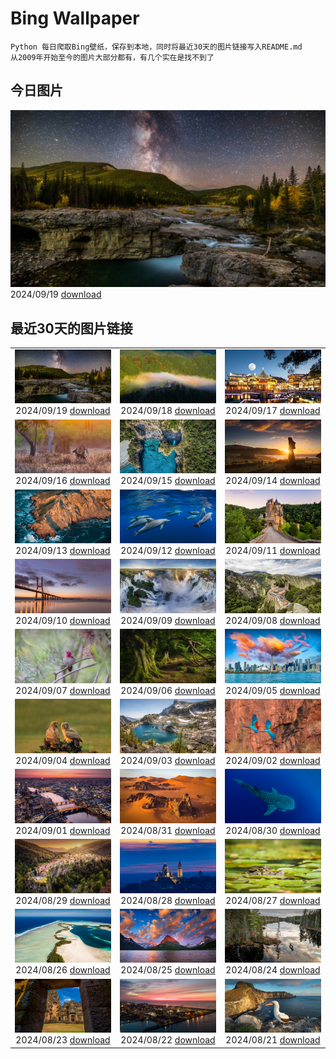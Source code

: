 # Bing Wallpaper

```
Python 每日爬取Bing壁纸，保存到本地，同时将最近30天的图片链接写入README.md
从2009年开始至今的图片大部分都有，有几个实在是找不到了
```



## 今日图片


![](./images/2024/09/19/ElbowRiver_ZH-CN9580175593_1920x1080_2024-09-19.jpg)2024/09/19 [download](./images/2024/09/19/ElbowRiver_ZH-CN9580175593_1920x1080_2024-09-19.jpg)

## 最近30天的图片链接


|      |      |      |
| :----: | :----: | :----: |
|![](./images/2024/09/19/ElbowRiver_ZH-CN9580175593_1920x1080_2024-09-19.jpg)2024/09/19 [download](./images/2024/09/19/ElbowRiver_ZH-CN9580175593_1920x1080_2024-09-19.jpg)|![](./images/2024/09/18/GujoHachiman_ZH-CN9192289658_1920x1080_2024-09-18.jpg)2024/09/18 [download](./images/2024/09/18/GujoHachiman_ZH-CN9192289658_1920x1080_2024-09-18.jpg)|![](./images/2024/09/17/MidAutumnFestival2024_ZH-CN9096556094_1920x1080_2024-09-17.jpg)2024/09/17 [download](./images/2024/09/17/MidAutumnFestival2024_ZH-CN9096556094_1920x1080_2024-09-17.jpg)|
|![](./images/2024/09/16/SunriseWallabies_ZH-CN8725891401_1920x1080_2024-09-16.jpg)2024/09/16 [download](./images/2024/09/16/SunriseWallabies_ZH-CN8725891401_1920x1080_2024-09-16.jpg)|![](./images/2024/09/15/CalabriaPeperoncino_ZH-CN8603617212_1920x1080_2024-09-15.jpg)2024/09/15 [download](./images/2024/09/15/CalabriaPeperoncino_ZH-CN8603617212_1920x1080_2024-09-15.jpg)|![](./images/2024/09/14/RapaNuiSunrise_ZH-CN1220508877_1920x1080_2024-09-14.jpg)2024/09/14 [download](./images/2024/09/14/RapaNuiSunrise_ZH-CN1220508877_1920x1080_2024-09-14.jpg)|
|![](./images/2024/09/13/PointReyes_ZH-CN7781514086_1920x1080_2024-09-13.jpg)2024/09/13 [download](./images/2024/09/13/PointReyes_ZH-CN7781514086_1920x1080_2024-09-13.jpg)|![](./images/2024/09/12/DolphinReunion_ZH-CN7681290861_1920x1080_2024-09-12.jpg)2024/09/12 [download](./images/2024/09/12/DolphinReunion_ZH-CN7681290861_1920x1080_2024-09-12.jpg)|![](./images/2024/09/11/EltzCastle_ZH-CN7586749377_1920x1080_2024-09-11.jpg)2024/09/11 [download](./images/2024/09/11/EltzCastle_ZH-CN7586749377_1920x1080_2024-09-11.jpg)|
|![](./images/2024/09/10/BridgeLisbon_ZH-CN6877671644_1920x1080_2024-09-10.jpg)2024/09/10 [download](./images/2024/09/10/BridgeLisbon_ZH-CN6877671644_1920x1080_2024-09-10.jpg)|![](./images/2024/09/09/IguazuRainbow_ZH-CN6524347982_1920x1080_2024-09-09.jpg)2024/09/09 [download](./images/2024/09/09/IguazuRainbow_ZH-CN6524347982_1920x1080_2024-09-09.jpg)|![](./images/2024/09/08/Canigou_ZH-CN6145410455_1920x1080_2024-09-08.jpg)2024/09/08 [download](./images/2024/09/08/Canigou_ZH-CN6145410455_1920x1080_2024-09-08.jpg)|
|![](./images/2024/09/07/SantaCruzHummer_ZH-CN5448262039_1920x1080_2024-09-07.jpg)2024/09/07 [download](./images/2024/09/07/SantaCruzHummer_ZH-CN5448262039_1920x1080_2024-09-07.jpg)|![](./images/2024/09/06/GlenariffPark_ZH-CN4667558707_1920x1080_2024-09-06.jpg)2024/09/06 [download](./images/2024/09/06/GlenariffPark_ZH-CN4667558707_1920x1080_2024-09-06.jpg)|![](./images/2024/09/05/TIFF2024_ZH-CN4896695918_1920x1080_2024-09-05.jpg)2024/09/05 [download](./images/2024/09/05/TIFF2024_ZH-CN4896695918_1920x1080_2024-09-05.jpg)|
|![](./images/2024/09/04/DuskyOwls_ZH-CN4729762831_1920x1080_2024-09-04.jpg)2024/09/04 [download](./images/2024/09/04/DuskyOwls_ZH-CN4729762831_1920x1080_2024-09-04.jpg)|![](./images/2024/09/03/AlpineLakes_ZH-CN4537389724_1920x1080_2024-09-03.jpg)2024/09/03 [download](./images/2024/09/03/AlpineLakes_ZH-CN4537389724_1920x1080_2024-09-03.jpg)|![](./images/2024/09/02/BuracodasAraras_ZH-CN3881985508_1920x1080_2024-09-02.jpg)2024/09/02 [download](./images/2024/09/02/BuracodasAraras_ZH-CN3881985508_1920x1080_2024-09-02.jpg)|
|![](./images/2024/09/01/ThamesLondon_ZH-CN3629717426_1920x1080_2024-09-01.jpg)2024/09/01 [download](./images/2024/09/01/ThamesLondon_ZH-CN3629717426_1920x1080_2024-09-01.jpg)|![](./images/2024/08/31/DjanetAlgeria_ZH-CN3458706695_1920x1080_2024-08-31.jpg)2024/08/31 [download](./images/2024/08/31/DjanetAlgeria_ZH-CN3458706695_1920x1080_2024-08-31.jpg)|![](./images/2024/08/30/WhaleSharkDay_ZH-CN3334940631_1920x1080_2024-08-30.jpg)2024/08/30 [download](./images/2024/08/30/WhaleSharkDay_ZH-CN3334940631_1920x1080_2024-08-30.jpg)|
|![](./images/2024/08/29/CastellfollitSpain_ZH-CN2990517626_1920x1080_2024-08-29.jpg)2024/08/29 [download](./images/2024/08/29/CastellfollitSpain_ZH-CN2990517626_1920x1080_2024-08-29.jpg)|![](./images/2024/08/28/ParalympicsParis_ZH-CN9773135851_1920x1080_2024-08-28.jpg)2024/08/28 [download](./images/2024/08/28/ParalympicsParis_ZH-CN9773135851_1920x1080_2024-08-28.jpg)|![](./images/2024/08/27/YoungCaiman_ZH-CN1995433788_1920x1080_2024-08-27.jpg)2024/08/27 [download](./images/2024/08/27/YoungCaiman_ZH-CN1995433788_1920x1080_2024-08-27.jpg)|
|![](./images/2024/08/26/PalmyraAtoll_ZH-CN1814325540_1920x1080_2024-08-26.jpg)2024/08/26 [download](./images/2024/08/26/PalmyraAtoll_ZH-CN1814325540_1920x1080_2024-08-26.jpg)|![](./images/2024/08/25/SwiftcurrentLake_ZH-CN1513761894_1920x1080_2024-08-25.jpg)2024/08/25 [download](./images/2024/08/25/SwiftcurrentLake_ZH-CN1513761894_1920x1080_2024-08-25.jpg)|![](./images/2024/08/24/KatahdinWoods_ZH-CN0748954905_1920x1080_2024-08-24.jpg)2024/08/24 [download](./images/2024/08/24/KatahdinWoods_ZH-CN0748954905_1920x1080_2024-08-24.jpg)|
|![](./images/2024/08/23/PrasatPhanom_ZH-CN0445884858_1920x1080_2024-08-23.jpg)2024/08/23 [download](./images/2024/08/23/PrasatPhanom_ZH-CN0445884858_1920x1080_2024-08-23.jpg)|![](./images/2024/08/22/OceanCityMD_ZH-CN1876928284_1920x1080_2024-08-22.jpg)2024/08/22 [download](./images/2024/08/22/OceanCityMD_ZH-CN1876928284_1920x1080_2024-08-22.jpg)|![](./images/2024/08/21/NazcaBooby_ZH-CN1534931799_1920x1080_2024-08-21.jpg)2024/08/21 [download](./images/2024/08/21/NazcaBooby_ZH-CN1534931799_1920x1080_2024-08-21.jpg)|


